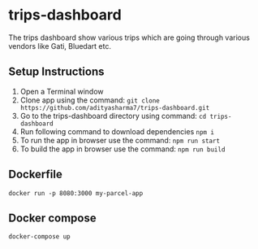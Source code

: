 # trips-dashboard

The trips dashboard show various trips which are going through various vendors like Gati, Bluedart etc.

## Setup Instructions

1. Open a Terminal window
2. Clone app using the command: `git clone https://github.com/adityasharma7/trips-dashboard.git`
3. Go to the trips-dashboard directory using command: `cd trips-dashboard`
4. Run following command to download dependencies
    `npm i`
5. To run the app in browser use the command: `npm run start`
5. To build the app in browser use the command: `npm run build`


## Dockerfile

`docker run -p 8080:3000 my-parcel-app`

## Docker compose

`docker-compose up`